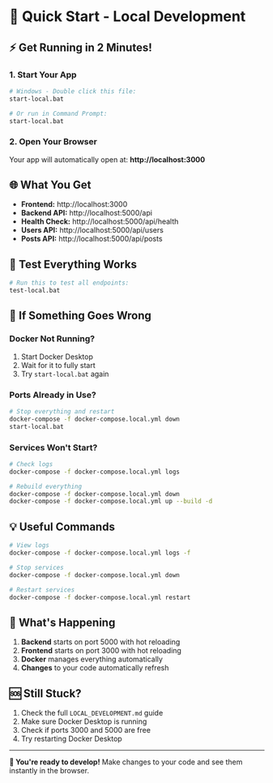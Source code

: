 # 🚀 Quick Start - Local Development

## ⚡ Get Running in 2 Minutes!

### 1. **Start Your App**
```bash
# Windows - Double click this file:
start-local.bat

# Or run in Command Prompt:
start-local.bat
```

### 2. **Open Your Browser**
Your app will automatically open at: **http://localhost:3000**

## 🌐 What You Get

- **Frontend:** http://localhost:3000
- **Backend API:** http://localhost:5000/api
- **Health Check:** http://localhost:5000/api/health
- **Users API:** http://localhost:5000/api/users
- **Posts API:** http://localhost:5000/api/posts

## 🔧 Test Everything Works

```bash
# Run this to test all endpoints:
test-local.bat
```

## 🚨 If Something Goes Wrong

### Docker Not Running?
1. Start Docker Desktop
2. Wait for it to fully start
3. Try `start-local.bat` again

### Ports Already in Use?
```bash
# Stop everything and restart
docker-compose -f docker-compose.local.yml down
start-local.bat
```

### Services Won't Start?
```bash
# Check logs
docker-compose -f docker-compose.local.yml logs

# Rebuild everything
docker-compose -f docker-compose.local.yml down
docker-compose -f docker-compose.local.yml up --build -d
```

## 💡 Useful Commands

```bash
# View logs
docker-compose -f docker-compose.local.yml logs -f

# Stop services
docker-compose -f docker-compose.local.yml down

# Restart services
docker-compose -f docker-compose.local.yml restart
```

## 🎯 What's Happening

1. **Backend** starts on port 5000 with hot reloading
2. **Frontend** starts on port 3000 with hot reloading
3. **Docker** manages everything automatically
4. **Changes** to your code automatically refresh

## 🆘 Still Stuck?

1. Check the full `LOCAL_DEVELOPMENT.md` guide
2. Make sure Docker Desktop is running
3. Check if ports 3000 and 5000 are free
4. Try restarting Docker Desktop

---

**🎉 You're ready to develop!** Make changes to your code and see them instantly in the browser.
